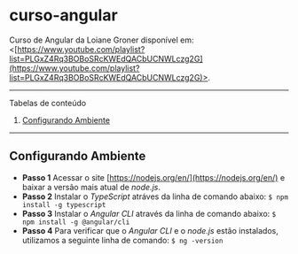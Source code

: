 
# curso-angular

Curso de Angular da Loiane Groner disponível em: <[https://www.youtube.com/playlist?list=PLGxZ4Rq3BOBoSRcKWEdQACbUCNWLczg2G](https://www.youtube.com/playlist?list=PLGxZ4Rq3BOBoSRcKWEdQACbUCNWLczg2G)>.
 
*******
Tabelas de conteúdo 
 1. [Configurando Ambiente](#configurandoambiente)

*******
<div id='configurandoambiente'/>  

## Configurando Ambiente

 - **Passo 1**
Acessar o site [https://nodejs.org/en/](https://nodejs.org/en/) e baixar a versão mais atual de *node.js*.
 - **Passo 2** 
 Instalar o *TypeScript* atráves da linha de comando abaixo: 
 `$ npm install -g typescript`
 - **Passo 3** 
 Instalar o *Angular CLI* através da linha de comando abaixo: 
 `$ npm install -g @angular/cli`
 - **Passo 4** 
Para verificar que o *Angular CLI* e o *node.js* estão instalados, utilizamos a seguinte linha de comando:
`$ ng -version`
